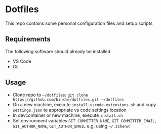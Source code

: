 # Dotfiles
This repo contains some personal configuration files and setup scripts

## Requirements
The following software should already be installed

* VS Code
* Git

## Usage
* Clone repo to `~/dotfiles`: `git clone https://github.com/binste/dotfiles.git ~/dotfiles`
* On a new machine, execute `install-vscode-extensions.sh` and copy `settings.json` to appropriate vs code settings location
* In devcontainer or new machine, execute `install.sh`
* Set environment variables `GIT_COMMITTER_NAME`, `GIT_COMMITTER_EMAIL`, `GIT_AUTHOR_NAME`, `GIT_AUTHOR_EMAIL` e.g. using `~/.zshenv`:
```bash

```